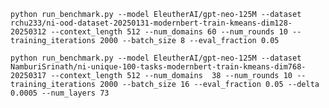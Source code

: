 `python run_benchmark.py --model EleutherAI/gpt-neo-125M --dataset rchu233/ni-ood-dataset-20250131-modernbert-train-kmeans-dim128-20250312 --context_length 512 --num_domains 60 --num_rounds 10 --training_iterations 2000 --batch_size 8 --eval_fraction 0.05`


`python run_benchmark.py --model EleutherAI/gpt-neo-125M --dataset NamburiSrinath/ni-unique-100-tasks-modernbert-train-kmeans-dim768-20250317 --context_length 512 --num_domains  38 --num_rounds 10 --training_iterations 2000 --batch_size 16 --eval_fraction 0.05 --delta 0.0005 --num_layers 73`
